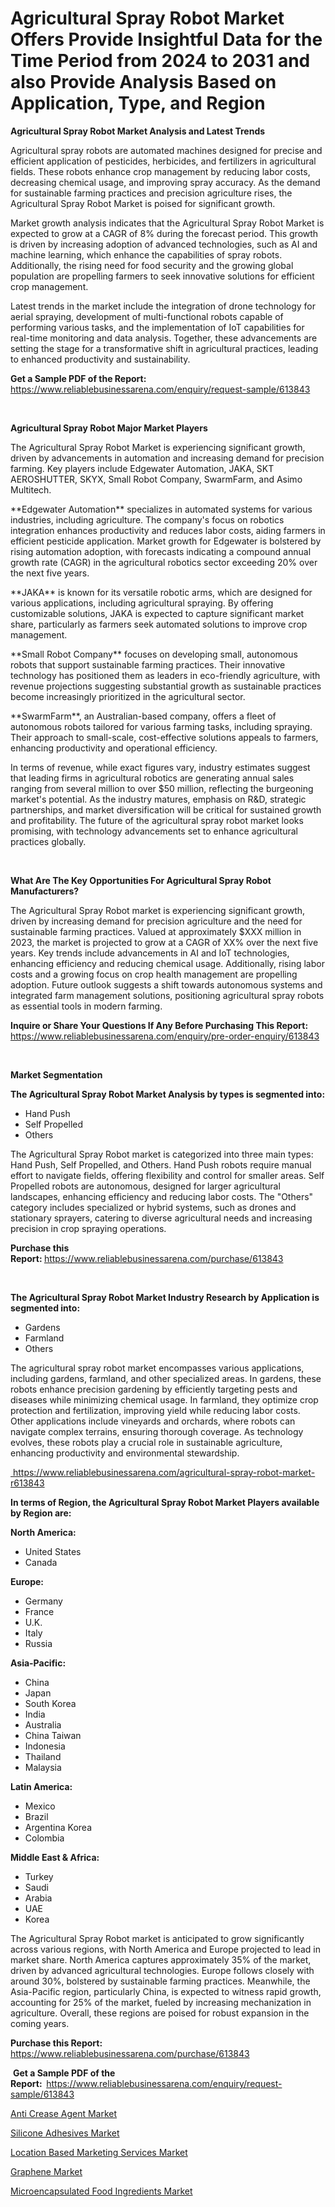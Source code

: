 <p><h1>Agricultural Spray Robot Market Offers Provide Insightful Data for the Time Period from 2024 to 2031 and also Provide Analysis Based on Application, Type, and Region</h1></p><p><strong>Agricultural Spray Robot Market Analysis and Latest Trends</strong></p>
<p><p>Agricultural spray robots are automated machines designed for precise and efficient application of pesticides, herbicides, and fertilizers in agricultural fields. These robots enhance crop management by reducing labor costs, decreasing chemical usage, and improving spray accuracy. As the demand for sustainable farming practices and precision agriculture rises, the Agricultural Spray Robot Market is poised for significant growth. </p><p>Market growth analysis indicates that the Agricultural Spray Robot Market is expected to grow at a CAGR of 8% during the forecast period. This growth is driven by increasing adoption of advanced technologies, such as AI and machine learning, which enhance the capabilities of spray robots. Additionally, the rising need for food security and the growing global population are propelling farmers to seek innovative solutions for efficient crop management. </p><p>Latest trends in the market include the integration of drone technology for aerial spraying, development of multi-functional robots capable of performing various tasks, and the implementation of IoT capabilities for real-time monitoring and data analysis. Together, these advancements are setting the stage for a transformative shift in agricultural practices, leading to enhanced productivity and sustainability.</p></p>
<p><strong>Get a Sample PDF of the Report:&nbsp;</strong> <a href="https://www.reliablebusinessarena.com/enquiry/request-sample/613843?utm_campaign=1292&utm_medium=2&utm_source=Github&utm_content=ia&utm_term=03102024&utm_id=agricultural-spray-robot">https://www.reliablebusinessarena.com/enquiry/request-sample/613843</a></p>
<p>&nbsp;</p>
<p><strong>Agricultural Spray Robot Major Market Players</strong></p>
<p><p>The Agricultural Spray Robot Market is experiencing significant growth, driven by advancements in automation and increasing demand for precision farming. Key players include Edgewater Automation, JAKA, SKT AEROSHUTTER, SKYX, Small Robot Company, SwarmFarm, and Asimo Multitech.</p><p>**Edgewater Automation** specializes in automated systems for various industries, including agriculture. The company's focus on robotics integration enhances productivity and reduces labor costs, aiding farmers in efficient pesticide application. Market growth for Edgewater is bolstered by rising automation adoption, with forecasts indicating a compound annual growth rate (CAGR) in the agricultural robotics sector exceeding 20% over the next five years.</p><p>**JAKA** is known for its versatile robotic arms, which are designed for various applications, including agricultural spraying. By offering customizable solutions, JAKA is expected to capture significant market share, particularly as farmers seek automated solutions to improve crop management.</p><p>**Small Robot Company** focuses on developing small, autonomous robots that support sustainable farming practices. Their innovative technology has positioned them as leaders in eco-friendly agriculture, with revenue projections suggesting substantial growth as sustainable practices become increasingly prioritized in the agricultural sector.</p><p>**SwarmFarm**, an Australian-based company, offers a fleet of autonomous robots tailored for various farming tasks, including spraying. Their approach to small-scale, cost-effective solutions appeals to farmers, enhancing productivity and operational efficiency.</p><p>In terms of revenue, while exact figures vary, industry estimates suggest that leading firms in agricultural robotics are generating annual sales ranging from several million to over $50 million, reflecting the burgeoning market's potential. As the industry matures, emphasis on R&D, strategic partnerships, and market diversification will be critical for sustained growth and profitability. The future of the agricultural spray robot market looks promising, with technology advancements set to enhance agricultural practices globally.</p></p>
<p>&nbsp;</p>
<p><strong>What Are The Key Opportunities For Agricultural Spray Robot Manufacturers?</strong></p>
<p><p>The Agricultural Spray Robot market is experiencing significant growth, driven by increasing demand for precision agriculture and the need for sustainable farming practices. Valued at approximately $XXX million in 2023, the market is projected to grow at a CAGR of XX% over the next five years. Key trends include advancements in AI and IoT technologies, enhancing efficiency and reducing chemical usage. Additionally, rising labor costs and a growing focus on crop health management are propelling adoption. Future outlook suggests a shift towards autonomous systems and integrated farm management solutions, positioning agricultural spray robots as essential tools in modern farming.</p></p>
<p><strong>Inquire or Share Your Questions If Any Before Purchasing This Report:</strong> <a href="https://www.reliablebusinessarena.com/enquiry/pre-order-enquiry/613843?utm_campaign=1292&utm_medium=2&utm_source=Github&utm_content=ia&utm_term=03102024&utm_id=agricultural-spray-robot">https://www.reliablebusinessarena.com/enquiry/pre-order-enquiry/613843</a></p>
<p>&nbsp;</p>
<p><strong>Market Segmentation</strong></p>
<p><strong>The Agricultural Spray Robot Market Analysis by types is segmented into:</strong></p>
<p><ul><li>Hand Push</li><li>Self Propelled</li><li>Others</li></ul></p>
<p><p>The Agricultural Spray Robot market is categorized into three main types: Hand Push, Self Propelled, and Others. Hand Push robots require manual effort to navigate fields, offering flexibility and control for smaller areas. Self Propelled robots are autonomous, designed for larger agricultural landscapes, enhancing efficiency and reducing labor costs. The "Others" category includes specialized or hybrid systems, such as drones and stationary sprayers, catering to diverse agricultural needs and increasing precision in crop spraying operations.</p></p>
<p><strong>Purchase this Report:&nbsp;</strong><a href="https://www.reliablebusinessarena.com/purchase/613843?utm_campaign=1292&utm_medium=2&utm_source=Github&utm_content=ia&utm_term=03102024&utm_id=agricultural-spray-robot">https://www.reliablebusinessarena.com/purchase/613843</a></p>
<p>&nbsp;</p>
<p><strong>The Agricultural Spray Robot Market Industry Research by Application is segmented into:</strong></p>
<p><ul><li>Gardens</li><li>Farmland</li><li>Others</li></ul></p>
<p><p>The agricultural spray robot market encompasses various applications, including gardens, farmland, and other specialized areas. In gardens, these robots enhance precision gardening by efficiently targeting pests and diseases while minimizing chemical usage. In farmland, they optimize crop protection and fertilization, improving yield while reducing labor costs. Other applications include vineyards and orchards, where robots can navigate complex terrains, ensuring thorough coverage. As technology evolves, these robots play a crucial role in sustainable agriculture, enhancing productivity and environmental stewardship.</p></p>
<p><a href="https://www.reliablebusinessarena.com/agricultural-spray-robot-market-r613843?utm_campaign=1292&utm_medium=2&utm_source=Github&utm_content=ia&utm_term=03102024&utm_id=agricultural-spray-robot">&nbsp;https://www.reliablebusinessarena.com/agricultural-spray-robot-market-r613843</a></p>
<p><strong>In terms of Region, the Agricultural Spray Robot Market Players available by Region are:</strong></p>
<p>
    <p> <strong> North America: </strong>
        <ul>
            <li>United States</li>
            <li>Canada</li>
        </ul>
        </p> 
    <p> <strong> Europe: </strong>
        <ul>
            <li>Germany</li>
            <li>France</li>
            <li>U.K.</li>
            <li>Italy</li>
            <li>Russia</li>
        </ul>
        </p> 
    <p> <strong> Asia-Pacific: </strong>
        <ul>
            <li>China</li>
            <li>Japan</li>
            <li>South Korea</li>
            <li>India</li>
            <li>Australia</li>
            <li>China Taiwan</li>
            <li>Indonesia</li>
            <li>Thailand</li>
            <li>Malaysia</li>
        </ul>
        </p> 
    <p> <strong> Latin America: </strong>
        <ul>
            <li>Mexico</li>
            <li>Brazil</li>
            <li>Argentina Korea</li>
            <li>Colombia</li>
        </ul>
        </p> 
    <p> <strong> Middle East & Africa: </strong>
        <ul>
            <li>Turkey</li>
            <li>Saudi</li>
            <li>Arabia</li>
            <li>UAE</li>
            <li>Korea</li>
        </ul>
    </p>
    </p>
<p><p>The Agricultural Spray Robot market is anticipated to grow significantly across various regions, with North America and Europe projected to lead in market share. North America captures approximately 35% of the market, driven by advanced agricultural technologies. Europe follows closely with around 30%, bolstered by sustainable farming practices. Meanwhile, the Asia-Pacific region, particularly China, is expected to witness rapid growth, accounting for 25% of the market, fueled by increasing mechanization in agriculture. Overall, these regions are poised for robust expansion in the coming years.</p></p>
<p><strong>Purchase this Report: </strong><a href="https://www.reliablebusinessarena.com/purchase/613843?utm_campaign=1292&utm_medium=2&utm_source=Github&utm_content=ia&utm_term=03102024&utm_id=agricultural-spray-robot">https://www.reliablebusinessarena.com/purchase/613843</a></p>
<p>&nbsp;<strong>Get a Sample PDF of the Report:&nbsp;&nbsp;</strong><a href="https://www.reliablebusinessarena.com/enquiry/request-sample/613843?utm_campaign=1292&utm_medium=2&utm_source=Github&utm_content=ia&utm_term=03102024&utm_id=agricultural-spray-robot">https://www.reliablebusinessarena.com/enquiry/request-sample/613843</a></p>
<p><strong></strong></p>
<p><p><a href="https://www.linkedin.com/pulse/future-trajectory-anti-crease-agent-market-emerging-trends-kkcqc?trackingId=OtZsobjdRRam7xU%2Br4%2FYEQ%3D%3D&utm_campaign=1292&utm_medium=2&utm_source=Github&utm_content=ia&utm_term=03102024&utm_id=agricultural-spray-robot">Anti Crease Agent Market</a></p><p><a href="https://www.linkedin.com/pulse/global-silicone-adhesives-market-size-expected-reach-cagr-ievge?trackingId=7AcZhx4BTNWwVh03%2FD9UyQ%3D%3D&utm_campaign=1292&utm_medium=2&utm_source=Github&utm_content=ia&utm_term=03102024&utm_id=agricultural-spray-robot">Silicone Adhesives Market</a></p><p><a href="https://www.linkedin.com/pulse/location-based-marketing-services-market2024-2031-industry-xfj2c?utm_campaign=1292&utm_medium=2&utm_source=Github&utm_content=ia&utm_term=03102024&utm_id=agricultural-spray-robot">Location Based Marketing Services Market</a></p><p><a href="https://www.linkedin.com/pulse/what-influencing-future-graphene-market-insights-growth-projections-lheee?trackingId=YVDbwlUcRBybOiQMKw%2BujQ%3D%3D&utm_campaign=1292&utm_medium=2&utm_source=Github&utm_content=ia&utm_term=03102024&utm_id=agricultural-spray-robot">Graphene Market</a></p><p><a href="https://github.com/provorikovar/Market-Research-Report-List-6/blob/main/microencapsulated-food-ingredients-market.md?utm_campaign=1292&utm_medium=2&utm_source=Github&utm_content=ia&utm_term=03102024&utm_id=agricultural-spray-robot">Microencapsulated Food Ingredients Market</a></p></p>